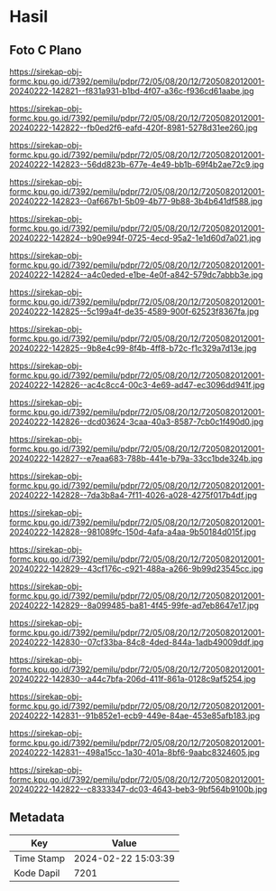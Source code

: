# Hasil

## Foto C Plano

https://sirekap-obj-formc.kpu.go.id/7392/pemilu/pdpr/72/05/08/20/12/7205082012001-20240222-142821--f831a931-b1bd-4f07-a36c-f936cd61aabe.jpg

https://sirekap-obj-formc.kpu.go.id/7392/pemilu/pdpr/72/05/08/20/12/7205082012001-20240222-142822--fb0ed2f6-eafd-420f-8981-5278d31ee260.jpg

https://sirekap-obj-formc.kpu.go.id/7392/pemilu/pdpr/72/05/08/20/12/7205082012001-20240222-142823--56dd823b-677e-4e49-bb1b-69f4b2ae72c9.jpg

https://sirekap-obj-formc.kpu.go.id/7392/pemilu/pdpr/72/05/08/20/12/7205082012001-20240222-142823--0af667b1-5b09-4b77-9b88-3b4b641df588.jpg

https://sirekap-obj-formc.kpu.go.id/7392/pemilu/pdpr/72/05/08/20/12/7205082012001-20240222-142824--b90e994f-0725-4ecd-95a2-1e1d60d7a021.jpg

https://sirekap-obj-formc.kpu.go.id/7392/pemilu/pdpr/72/05/08/20/12/7205082012001-20240222-142824--a4c0eded-e1be-4e0f-a842-579dc7abbb3e.jpg

https://sirekap-obj-formc.kpu.go.id/7392/pemilu/pdpr/72/05/08/20/12/7205082012001-20240222-142825--5c199a4f-de35-4589-900f-62523f8367fa.jpg

https://sirekap-obj-formc.kpu.go.id/7392/pemilu/pdpr/72/05/08/20/12/7205082012001-20240222-142825--9b8e4c99-8f4b-4ff8-b72c-f1c329a7d13e.jpg

https://sirekap-obj-formc.kpu.go.id/7392/pemilu/pdpr/72/05/08/20/12/7205082012001-20240222-142826--ac4c8cc4-00c3-4e69-ad47-ec3096dd941f.jpg

https://sirekap-obj-formc.kpu.go.id/7392/pemilu/pdpr/72/05/08/20/12/7205082012001-20240222-142826--dcd03624-3caa-40a3-8587-7cb0c1f490d0.jpg

https://sirekap-obj-formc.kpu.go.id/7392/pemilu/pdpr/72/05/08/20/12/7205082012001-20240222-142827--e7eaa683-788b-441e-b79a-33cc1bde324b.jpg

https://sirekap-obj-formc.kpu.go.id/7392/pemilu/pdpr/72/05/08/20/12/7205082012001-20240222-142828--7da3b8a4-7f11-4026-a028-4275f017b4df.jpg

https://sirekap-obj-formc.kpu.go.id/7392/pemilu/pdpr/72/05/08/20/12/7205082012001-20240222-142828--981089fc-150d-4afa-a4aa-9b50184d015f.jpg

https://sirekap-obj-formc.kpu.go.id/7392/pemilu/pdpr/72/05/08/20/12/7205082012001-20240222-142829--43cf176c-c921-488a-a266-9b99d23545cc.jpg

https://sirekap-obj-formc.kpu.go.id/7392/pemilu/pdpr/72/05/08/20/12/7205082012001-20240222-142829--8a099485-ba81-4f45-99fe-ad7eb8647e17.jpg

https://sirekap-obj-formc.kpu.go.id/7392/pemilu/pdpr/72/05/08/20/12/7205082012001-20240222-142830--07cf33ba-84c8-4ded-844a-1adb49009ddf.jpg

https://sirekap-obj-formc.kpu.go.id/7392/pemilu/pdpr/72/05/08/20/12/7205082012001-20240222-142830--a44c7bfa-206d-411f-861a-0128c9af5254.jpg

https://sirekap-obj-formc.kpu.go.id/7392/pemilu/pdpr/72/05/08/20/12/7205082012001-20240222-142831--91b852e1-ecb9-449e-84ae-453e85afb183.jpg

https://sirekap-obj-formc.kpu.go.id/7392/pemilu/pdpr/72/05/08/20/12/7205082012001-20240222-142831--498a15cc-1a30-401a-8bf6-9aabc8324605.jpg

https://sirekap-obj-formc.kpu.go.id/7392/pemilu/pdpr/72/05/08/20/12/7205082012001-20240222-142822--c8333347-dc03-4643-beb3-9bf564b9100b.jpg


## Metadata

| Key        | Value               |
| ---------- | ------------------- |
| Time Stamp | 2024-02-22 15:03:39 |
| Kode Dapil | 7201                |



